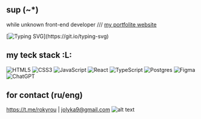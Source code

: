 ## sup (~*)

while unknown front-end developer ///
[my portfolite website](https://www.youtube.com/watch?v=dQw4w9WgXcQ&ab_channel=RickAstley)

[![Typing SVG](https://readme-typing-svg.herokuapp.com?font=Satoshi&weight=900&size=28&pause=1000&width=900&height=100&lines=++Lorem+ipsum+dolor+sit+amet+consectetur+adipisicing+elit.)](https://git.io/typing-svg)

## my teck stack :L:
![HTML5](https://img.shields.io/badge/html5-%23E34F26.svg?style=for-the-badge&logo=html5&logoColor=white)
![CSS3](https://img.shields.io/badge/css3-%231572B6.svg?style=for-the-badge&logo=css3&logoColor=white)
![JavaScript](https://img.shields.io/badge/javascript-%23323330.svg?style=for-the-badge&logo=javascript&logoColor=%23F7DF1E)
![React](https://img.shields.io/badge/react-%2320232a.svg?style=for-the-badge&logo=react&logoColor=%2361DAFB)
![TypeScript](https://img.shields.io/badge/typescript-%23007ACC.svg?style=for-the-badge&logo=typescript&logoColor=white)
![Postgres](https://img.shields.io/badge/postgres-%23316192.svg?style=for-the-badge&logo=postgresql&logoColor=white)
![Figma](https://img.shields.io/badge/figma-%23F24E1E.svg?style=for-the-badge&logo=figma&logoColor=white)
![ChatGPT](https://img.shields.io/badge/chatGPT-74aa9c?style=for-the-badge&logo=openai&logoColor=white)

## for contact (ru/eng)
https://t.me/rokyrou | 
jolyka9@gmail.com
![alt text](https://storage.googleapis.com/gweb-prompt-gallery.appspot.com/publish/images/7pS1yX2sNnIqX0pS4hNq/image.png)
